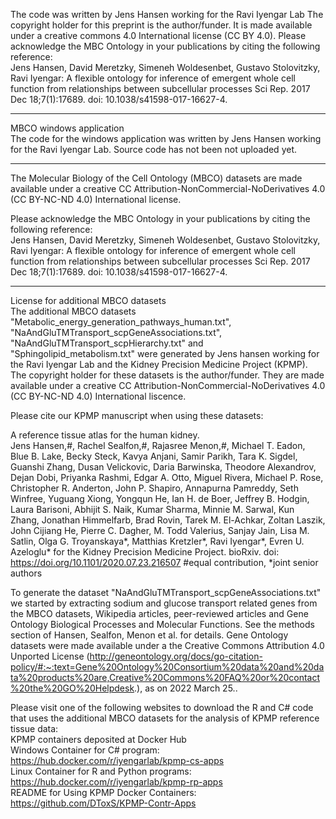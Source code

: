 The code was written by Jens Hansen working for the Ravi Iyengar Lab
The copyright holder for this preprint is the author/funder. It is made available under a creative commons 4.0 International license (CC BY 4.0).
Please acknowledge the MBC Ontology in your publications by citing the following reference:<br/>
Jens Hansen, David Meretzky, Simeneh Woldesenbet, Gustavo Stolovitzky, Ravi Iyengar: 
A flexible ontology for inference of emergent whole cell function from relationships between subcellular processes
Sci Rep. 2017 Dec 18;7(1):17689. doi: 10.1038/s41598-017-16627-4.
___________________________________________________________________________________________________________
MBCO windows application<br/>
The code for the windows application was written by Jens Hansen working for the Ravi Iyengar Lab. Source code has not been not uploaded yet.

___________________________________________________________________________________________________________
The Molecular Biology of the Cell Ontology (MBCO) datasets are made available under a creative CC Attribution-NonCommercial-NoDerivatives 4.0 (CC BY-NC-ND 4.0) International license.

Please acknowledge the MBC Ontology in your publications by citing the following reference:<br/>
Jens Hansen, David Meretzky, Simeneh Woldesenbet, Gustavo Stolovitzky, Ravi Iyengar: A flexible ontology for inference of emergent whole cell function from relationships between subcellular processes Sci Rep. 2017 Dec 18;7(1):17689. doi: 10.1038/s41598-017-16627-4.

___________________________________________________________________________________________________________

License for additional MBCO datasets<br/>
The additional MBCO datasets "Metabolic_energy_generation_pathways_human.txt", "NaAndGluTMTransport_scpGeneAssociations.txt", "NaAndGluTMTransport_scpHierarchy.txt" and "Sphingolipid_metabolism.txt" were generated by Jens hansen working for the Ravi Iyengar Lab and the Kidney Precision Medicine Project (KPMP).
The copyright holder for these datasets is the author/funder.
They are made available under a creative CC Attribution-NonCommercial-NoDerivatives 4.0 (CC BY-NC-ND 4.0) International liscence.

Please cite our KPMP manuscript when using these datasets:<br/>

A reference tissue atlas for the human kidney.<br/>
Jens Hansen,#, Rachel Sealfon,#, Rajasree Menon,#, Michael T. Eadon, Blue B. Lake, Becky Steck, Kavya Anjani, Samir Parikh, Tara K. Sigdel, Guanshi Zhang, Dusan Velickovic, Daria Barwinska, Theodore Alexandrov, Dejan Dobi, Priyanka Rashmi, Edgar A. Otto, Miguel Rivera, Michael P. Rose, Christopher R. Anderton, John P. Shapiro, Annapurna Pamreddy, Seth Winfree, Yuguang Xiong, Yongqun He, Ian H. de Boer, Jeffrey B. Hodgin, Laura Barisoni, Abhijit S. Naik, Kumar Sharma, Minnie M. Sarwal, Kun Zhang, Jonathan Himmelfarb, Brad Rovin, Tarek M. El-Achkar, Zoltan Laszik, John Cijiang He, Pierre C. Dagher, M. Todd Valerius,  Sanjay Jain, Lisa M. Satlin, Olga G. Troyanskaya*, Matthias Kretzler*, Ravi Iyengar*, Evren U. Azeloglu* for the Kidney Precision Medicine Project. bioRxiv. doi: https://doi.org/10.1101/2020.07.23.216507
#equal contribution, *joint senior authors

To generate the dataset "NaAndGluTMTransport_scpGeneAssociations.txt" we started by extracting sodium and glucose transport related genes from the MBCO datasets, Wikipedia articles, peer-reviewed articles and Gene Ontology Biological Processes and Molecular Functions. See the methods section of Hansen, Sealfon, Menon et al. for details. Gene Ontology datasets were made available under a the Creative Commons Attribution 4.0 Unported License (http://geneontology.org/docs/go-citation-policy/#:~:text=Gene%20Ontology%20Consortium%20data%20and%20data%20products%20are,Creative%20Commons%20FAQ%20or%20contact%20the%20GO%20Helpdesk.), as on 2022 March 25..

Please visit one of the following websites to download the R and C# code that uses the additional MBCO datasets for the analysis of KPMP reference tissue data:<br/> 
KPMP containers deposited at Docker Hub<br/>
Windows Container for C# program: https://hub.docker.com/r/iyengarlab/kpmp-cs-apps<br/>
Linux Container for R and Python programs: https://hub.docker.com/r/iyengarlab/kpmp-rp-apps<br/>
README for Using KPMP Docker Containers: https://github.com/DToxS/KPMP-Contr-Apps<br/>
